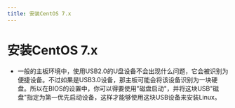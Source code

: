 ```yaml
---
title: 安装CentOS 7.x
---
```


# 安装CentOS 7.x

* 一般的主板环境中，使用USB2.0的U盘设备不会出现什么问题，它会被识别为便捷设备。不过如果是USB3.0设备，那主板可能会将该设备识别为一块硬盘。所以在BIOS的设置中，你可以得要使用"磁盘启动"，并将这块USB"磁盘"指定为第一优先启动设备，这样才能够使用这块USB设备来安装Linux。
